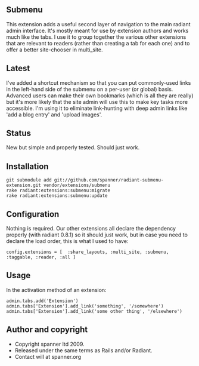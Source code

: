 ## Submenu

This extension adds a useful second layer of navigation to the main radiant admin interface. It's mostly meant for use by extension authors and works much like the tabs. I use it to group together the various other extensions that are relevant to readers (rather than creating a tab for each one) and to offer a better site-chooser in multi_site.

## Latest

I've added a shortcut mechanism so that you can put commonly-used links in the left-hand side of the submenu on a per-user (or global) basis. Advanced users can make their own bookmarks (which is all they are really) but it's more likely that the site admin will use this to make key tasks more accessible. I'm using it to eliminate link-hunting with deep admin links like 'add a blog entry' and 'upload images'.

## Status

New but simple and properly tested. Should just work.

## Installation

	git submodule add git://github.com/spanner/radiant-submenu-extension.git vendor/extensions/submenu
	rake radiant:extensions:submenu:migrate
	rake radiant:extensions:submenu:update

## Configuration

Nothing is required. Our other extensions all declare the dependency properly (with radiant 0.8.1) so it should just work, but in case you need to declare the load order, this is what I used to have:

	config.extensions = [  :share_layouts, :multi_site, :submenu, :taggable, :reader, :all ]

## Usage

In the activation method of an extension:

	admin.tabs.add('Extension')
	admin.tabs['Extension'].add_link('something', '/somewhere')
	admin.tabs['Extension'].add_link('some other thing', '/elsewhere')

## Author and copyright

* Copyright spanner ltd 2009.
* Released under the same terms as Rails and/or Radiant.
* Contact will at spanner.org
